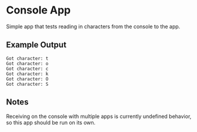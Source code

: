Console App
===========

Simple app that tests reading in characters from the console to the app.

Example Output
--------------

```
Got character: t
Got character: o
Got character: c
Got character: k
Got character: O
Got character: S
```

Notes
-----

Receiving on the console with multiple apps is currently undefined behavior, so
this app should be run on its own.
